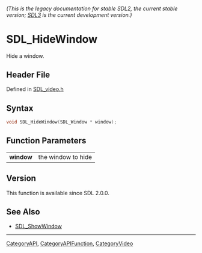###### (This is the legacy documentation for stable SDL2, the current stable version; [SDL3](https://wiki.libsdl.org/SDL3/) is the current development version.)
# SDL_HideWindow

Hide a window.

## Header File

Defined in [SDL_video.h](https://github.com/libsdl-org/SDL/blob/SDL2/include/SDL_video.h)

## Syntax

```c
void SDL_HideWindow(SDL_Window * window);

```

## Function Parameters

|                |                    |
| -------------- | ------------------ |
| **window**     | the window to hide |

## Version

This function is available since SDL 2.0.0.

## See Also

- [SDL_ShowWindow](SDL_ShowWindow)

----
[CategoryAPI](CategoryAPI), [CategoryAPIFunction](CategoryAPIFunction), [CategoryVideo](CategoryVideo)


